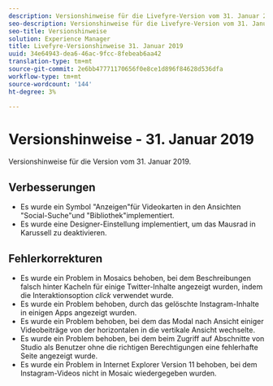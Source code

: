 ```yaml
---
description: Versionshinweise für die Livefyre-Version vom 31. Januar 2019.
seo-description: Versionshinweise für die Livefyre-Version vom 31. Januar 2019.
seo-title: Versionshinweise
solution: Experience Manager
title: Livefyre-Versionshinweise 31. Januar 2019
uuid: 34e64943-dea6-46ac-9fcc-8febeab6aa42
translation-type: tm+mt
source-git-commit: 2e6bb47771170656f0e8ce1d896f84628d536dfa
workflow-type: tm+mt
source-wordcount: '144'
ht-degree: 3%

---
```



# Versionshinweise - 31. Januar 2019

Versionshinweise für die Version vom 31. Januar 2019.

## Verbesserungen

* Es wurde ein Symbol &quot;Anzeigen&quot;für Videokarten in den Ansichten &quot;Social-Suche&quot;und &quot;Bibliothek&quot;implementiert.
* Es wurde eine Designer-Einstellung implementiert, um das Mausrad in Karussell zu deaktivieren.

## Fehlerkorrekturen

* Es wurde ein Problem in Mosaics behoben, bei dem Beschreibungen falsch hinter Kacheln für einige Twitter-Inhalte angezeigt wurden, indem die Interaktionsoption *click* verwendet wurde.
* Es wurde ein Problem behoben, durch das gelöschte Instagram-Inhalte in einigen Apps angezeigt wurden.
* Es wurde ein Problem behoben, bei dem das Modal nach Ansicht einiger Videobeiträge von der horizontalen in die vertikale Ansicht wechselte.
* Es wurde ein Problem behoben, bei dem beim Zugriff auf Abschnitte von Studio als Benutzer ohne die richtigen Berechtigungen eine fehlerhafte Seite angezeigt wurde.
* Es wurde ein Problem in Internet Explorer Version 11 behoben, bei dem Instagram-Videos nicht in Mosaic wiedergegeben wurden.
